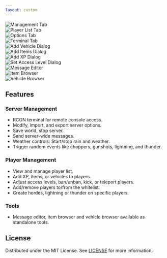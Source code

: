 ```yaml
---
layout: custom
---
```

<div class="slider-container">
  <div class="swiper-container">
    <div class="swiper-wrapper">
      <div class="swiper-slide"><img src="./assets/management.webp" alt="Management Tab"></div>
      <div class="swiper-slide"><img src="./assets/players.webp" alt="Player List Tab"></div>
      <div class="swiper-slide"><img src="./assets/options.webp" alt="Options Tab"></div>
      <div class="swiper-slide"><img src="./assets/terminal.webp" alt="Terminal Tab"></div>
      <div class="swiper-slide"><img src="./assets/add_vehicle.webp" alt="Add Vehicle Dialog"></div>
      <div class="swiper-slide"><img src="./assets/add_items.webp" alt="Add Items Dialog"></div>
      <div class="swiper-slide"><img src="./assets/add_xp.webp" alt="Add XP Dialog"></div>
      <div class="swiper-slide"><img src="./assets/set_access_level.webp" alt="Set Access Level Dialog"></div>
      <div class="swiper-slide"><img src="./assets/message_editor.webp" alt="Message Editor"></div>
      <div class="swiper-slide"><img src="./assets/item_browser.webp" alt="Item Browser"></div>
      <div class="swiper-slide"><img src="./assets/vehicle_browser.webp" alt="Vehicle Browser"></div>
    </div>
    <div class="swiper-pagination"></div>
  </div>
</div>

## Features

### Server Management

- RCON terminal for remote console access.
- Modify, import, and export server options.
- Save world, stop server.
- Send server-wide messages.
- Weather controls: Start/stop rain and weather.
- Trigger random events like choppers, gunshots, lightning, and thunder.

### Player Management

- View and manage player list.
- Add XP, items, or vehicles to players.
- Adjust access levels, ban/unban, kick, or teleport players.
- Add/remove players to/from the whitelist.
- Create hordes, lightning or thunder on specific players.

### Tools

- Message editor, item browser and vehicle browser available as standalone tools.

## License

Distributed under the MIT License. See [LICENSE](https://github.com/beyenilmez/pz-admin/blob/main/LICENSE) for more information.
